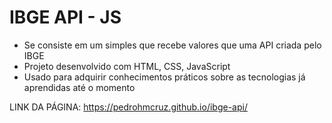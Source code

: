 # IBGE API - JS

<ul>
  <li>Se consiste em um simples que recebe valores que uma API criada pelo IBGE</li>
  <li>Projeto desenvolvido com HTML, CSS, JavaScript</li>
  <li>Usado para adquirir conhecimentos práticos sobre as tecnologias já aprendidas até o momento</li>
</ul>

LINK DA PÁGINA: https://pedrohmcruz.github.io/ibge-api/
